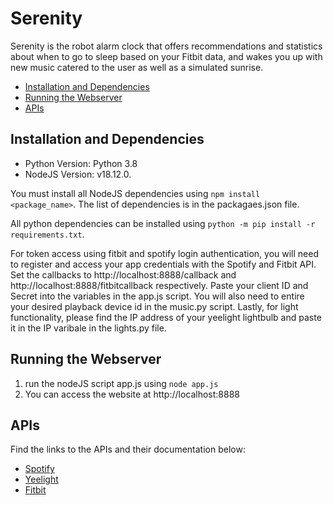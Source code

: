 # Serenity
Serenity is the robot alarm clock that offers recommendations and statistics about when to go to sleep based on your Fitbit data, and wakes you up with new music catered to the user as well as a simulated sunrise.

- [Installation and Dependencies](#installation-and-dependencies)
- [Running the Webserver](#running-the-webserver)
- [APIs](#apis)

## Installation and Dependencies
- Python Version: Python 3.8
- NodeJS Version: v18.12.0. 

You must install all NodeJS dependencies using `npm install <package_name>`. The list of dependencies is in the packagaes.json file. 

All python dependencies can be installed using `python -m pip install -r requirements.txt`. 

For token access using fitbit and spotify login authentication, you will need to register and access your app credentials with the Spotify and Fitbit API. Set the callbacks to http://localhost:8888/callback and http://localhost:8888/fitbitcallback respectively. Paste your client ID and Secret into the variables in the app.js script. You will also need to entire your desired playback device id in the music.py script. Lastly, for light functionality, please find the IP address of your yeelight lightbulb and paste it in the IP varibale in the lights.py file. 

## Running the Webserver
1. run the nodeJS script app.js using `node app.js`
2. You can access the website at http://localhost:8888

## APIs
Find the links to the APIs and their documentation below:  

- [Spotify](https://developer.spotify.com/documentation/web-api/)
- [Yeelight](https://yeelight.readthedocs.io/en/latest/)
- [Fitbit](https://dev.fitbit.com/build/reference/web-api/)

